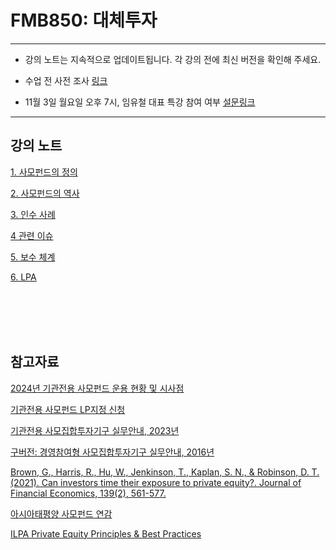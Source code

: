 # FMB850: 대체투자

---

- 강의 노트는 지속적으로 업데이트됩니다. 각 강의 전에 최신 버전을 확인해 주세요.

- 수업 전 사전 조사 [링크](https://docs.google.com/forms/d/15lgpull_4hzaZi3zro42Kbu8aM3tLF16WFNVolRVm2A/edit)

- 11월 3일 월요일 오후 7시, 임유철 대표 특강 참여 여부 [설문링크](https://docs.google.com/spreadsheets/d/1NOt3emmygYnXP8BcBzmUBXEhpf6jjlcgIBdW_KTSve4/edit?usp=sharing)


---

## 강의 노트

[1. 사모펀드의 정의](https://chung-jiwoong.github.io/FMB850/notes/01_사모펀드정의.pdf) 

[2. 사모펀드의 역사](https://chung-jiwoong.github.io/FMB850/notes/02_사모펀드역사.pdf) 

[3. 인수 사례](https://chung-jiwoong.github.io/FMB850/notes/03_인수사례.pdf) 

[4 관련 이슈](https://chung-jiwoong.github.io/FMB850/notes/04_관련이슈.pdf) 

[5. 보수 체계](https://chung-jiwoong.github.io/FMB850/notes/05_보수체계.pdf) 

[6. LPA](https://chung-jiwoong.github.io/FMB850/notes/06_LPA.pdf) 


<br>
<br>
<br>
<br>

## 참고자료
[2024년 기관전용 사모펀드 운용 현황 및 시사점](https://www.fss.or.kr/fss/bbs/B0000188/view.do?nttId=195412&menuNo=200218&cl1Cd=&sdate=&edate=&searchCnd=1&searchWrd=&pageIndex=1) 

[기관전용 사모펀드 LP지정 신청](https://www.kofia.or.kr/wpge/m_193/sub0701.do) 

[기관전용 사모집합투자기구 실무안내, 2023년](https://www.kvca.or.kr/Program/board/listbody.html?a_gb=board&a_cd=12&a_item=0&sm=4_3&page=1&tm_num=0&po_no=6352) 

[구버전: 경영참여형 사모집합투자기구 실무안내, 2016년](https://www.fss.or.kr/fss/bbs/B0000085/view.do?nttId=19360&menuNo=200114&cl1Cd=&sdate=&edate=&searchCnd=14&searchWrd=%EA%B2%BD%EC%98%81%EC%B0%B8%EC%97%AC&pageIndex=1) 

[Brown, G., Harris, R., Hu, W., Jenkinson, T., Kaplan, S. N., & Robinson, D. T. (2021). Can investors time their exposure to private equity?. Journal of Financial Economics, 139(2), 561-577.](https://www.sciencedirect.com/science/article/pii/S0304405X20302427?via%3Dihub#cit_7) 

[아시아태평양 사모펀드 연감](https://delo.tt/61840z16k) 

[ILPA Private Equity Principles & Best Practices](https://ilpa.org/industry-guidance/principles-best-practices/) 

<!--Bain and Company Global Private Equity Report, 2024
삼일PwC경영연구원, 2023, “K-PE(Korea Private Equity)의 현주소”
Gompers and Kaplan, 2022, “Advanced Introduction to Private Equity”
Jenkinson, Kim, and Weisbach, 2023, “Buyouts: A Primer”
>